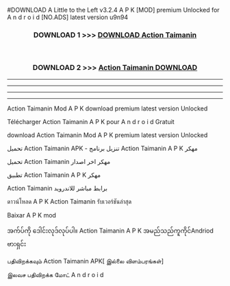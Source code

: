 #DOWNLOAD A Little to the Left v3.2.4 A P K [MOD] premium Unlocked for A n d r o i d [NO.ADS] latest version u9n94 



<div align="center">

<h3>DOWNLOAD 1 >>> <a href="https://downloadmod1.web.app/?judul=Action Taimanin ">DOWNLOAD Action Taimanin </a></h3><br>

<h3>DOWNLOAD 2 >>> <a href="https://downloadmod1.web.app/?judul=Action Taimanin ">Action Taimanin  DOWNLOAD </a></h3>

</div>


----------------------------------------------------------

----------------------------------------------------------

----------------------------------------------------------

----------------------------------------------------------


Action Taimanin  Mod A P K download premium latest version Unlocked

Télécharger Action Taimanin  A P K pour A n d r o i d Gratuit

download Action Taimanin  Mod A P K premium latest version Unlocked

تحميل Action Taimanin  APK - تنزيل برنامج Action Taimanin  A P K مهكر

تحميل Action Taimanin  مهكر اخر اصدار

تطبيق Action Taimanin  A P K مهكر

Action Taimanin  برابط مباشر للاندرويد

ดาวน์โหลด A P K Action Taimanin  รับเวอร์ชันล่าสุด

Baixar A P K mod

အက်ပ်ကို ဒေါင်းလုဒ်လုပ်ပါ။ Action Taimanin  A P K အမည်သည်ကူကိုင်Andriod ဗားရှင်း

பதிவிறக்கவும் Action Taimanin  APK[ இல்லை விளம்பரங்கள்] 
 
இலவச பதிவிறக்க மோட் A n d r o i d



